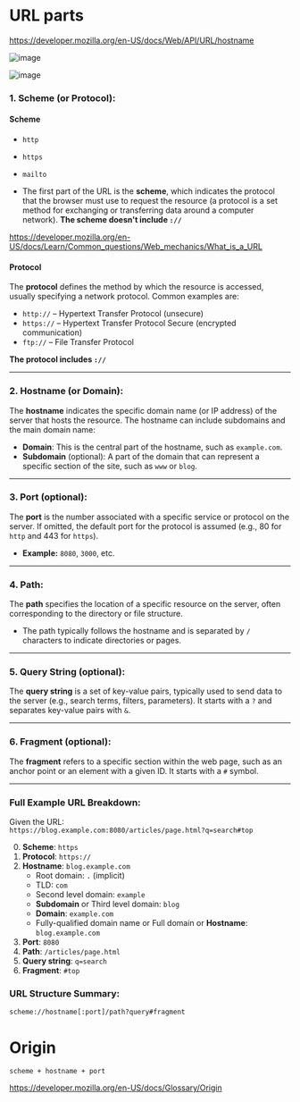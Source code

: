 # URL parts

https://developer.mozilla.org/en-US/docs/Web/API/URL/hostname

![image](https://github.com/user-attachments/assets/7ce6dffd-d37d-4de7-90c0-057d7f69e418)

![image](https://github.com/user-attachments/assets/05757a98-f246-4635-a300-d3a81a192f2c)

### 1. **Scheme (or Protocol)**:

#### Scheme
  - `http`
  - `https`
  - `mailto`

- The first part of the URL is the **scheme**, which indicates the protocol that the browser must use to request the resource (a protocol is a set method for exchanging or transferring data around a computer network).
**The scheme doesn't include `://`**

https://developer.mozilla.org/en-US/docs/Learn/Common_questions/Web_mechanics/What_is_a_URL

#### Protocol

The **protocol** defines the method by which the resource is accessed, usually specifying a network protocol. Common examples are:
   - `http://` – Hypertext Transfer Protocol (unsecure)
   - `https://` – Hypertext Transfer Protocol Secure (encrypted communication)
   - `ftp://` – File Transfer Protocol

**The protocol includes `://`**

---

### 2. **Hostname** (or Domain):
   The **hostname** indicates the specific domain name (or IP address) of the server that hosts the resource. The hostname can include subdomains and the main domain name:
   - **Domain**: This is the central part of the hostname, such as `example.com`.
   - **Subdomain** (optional): A part of the domain that can represent a specific section of the site, such as `www` or `blog`. 
   
---

### 3. **Port** (optional):
   The **port** is the number associated with a specific service or protocol on the server. If omitted, the default port for the protocol is assumed (e.g., 80 for `http` and 443 for `https`).
   - **Example:** `8080`, `3000`, etc.

---

### 4. **Path**:
   The **path** specifies the location of a specific resource on the server, often corresponding to the directory or file structure.
   - The path typically follows the hostname and is separated by `/` characters to indicate directories or pages.

---

### 5. **Query String** (optional):
   The **query string** is a set of key-value pairs, typically used to send data to the server (e.g., search terms, filters, parameters). It starts with a `?` and separates key-value pairs with `&`.

---

### 6. **Fragment** (optional):
   The **fragment** refers to a specific section within the web page, such as an anchor point or an element with a given ID. It starts with a `#` symbol.

---

### Full Example URL Breakdown:

Given the URL:  
`https://blog.example.com:8080/articles/page.html?q=search#top`

0. **Scheme**: `https`
1. **Protocol**: `https://`
2. **Hostname**: `blog.example.com`
   - Root domain: `.` (implicit)
   - TLD: `com`
   - Second level domain: `example`
   - **Subdomain** or Third level domain: `blog`
   - **Domain**: `example.com`
   - Fully-qualified domain name or Full domain or **Hostname**: `blog.example.com`
4. **Port**: `8080`
5. **Path**: `/articles/page.html`
6. **Query string**: `q=search`
7. **Fragment**: `#top`

### URL Structure Summary:
```
scheme://hostname[:port]/path?query#fragment
```

# Origin

`scheme + hostname + port`

https://developer.mozilla.org/en-US/docs/Glossary/Origin
